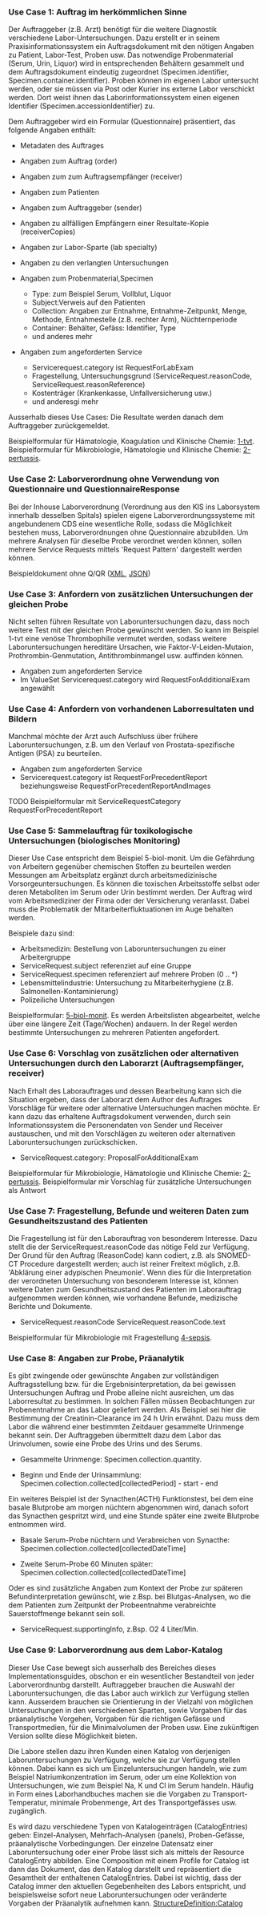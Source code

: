 <!-- markdownlint-disable MD001 MD033 MD041 -->

<!--
╭───────────────────── UC -german ──────────────────────────╮
│  UC - english is original, this is a traduction           │
╰───────────────────────────────────────────────────────────╯
-->
### Use Case 1: Auftrag im herkömmlichen Sinne

Der Auftraggeber (z.B. Arzt) benötigt für die weitere Diagnostik verschiedene Labor-Untersuchungen. Dazu erstellt er in seinem Praxisinformationssystem ein Auftragsdokument mit den nötigen Angaben zu Patient, Labor-Test, Proben usw. Das notwendige Probenmaterial (Serum, Urin, Liquor) wird in entsprechenden Behältern gesammelt und dem Auftragsdokument eindeutig zugeordnet (Specimen.identifier, Specimen.container.identifier). Proben können im eigenen Labor untersucht werden, oder sie müssen via Post oder Kurier ins externe Labor verschickt werden. Dort weist ihnen das Laborinformationssystem einen eigenen Identifier (Specimen.accessionIdentifier) zu.

Dem Auftraggeber wird ein Formular (Questionnaire) präsentiert, das folgende Angaben enthält:

* Metadaten des Auftrages
* Angaben zum Auftrag (order)
* Angaben zum zum Auftragsempfänger (receiver)
* Angaben zum Patienten
* Angaben zum Auftraggeber (sender)
* Angaben zu allfälligen Empfängern einer Resultate-Kopie (receiverCopies)
* Angaben zur Labor-Sparte (lab specialty)
* Angaben zu den verlangten Untersuchungen

* Angaben zum Probenmaterial,Specimen
  * Type: zum Beispiel Serum, Vollblut, Liquor
  * Subject:Verweis auf den Patienten
  * Collection: Angaben zur Entnahme, Entnahme-Zeitpunkt, Menge, Methode, Entnahmestelle (z.B. rechter Arm), Nüchternperiode
  * Container: Behälter, Gefäss: Identifier, Type
  * und anderes mehr

* Angaben zum angeforderten Service
  * Servicerequest.category ist RequestForLabExam
  * Fragestellung, Untersuchungsgrund (ServiceRequest.reasonCode, ServiceRequest.reasonReference)
  * Kostenträger (Krankenkasse, Unfallversicherung usw.)
  * und anderesgi mehr

Ausserhalb dieses Use Cases: Die Resultate werden danach dem Auftraggeber zurückgemeldet.

Beispielformular für Hämatologie, Koagulation und Klinische Chemie: [1-tvt](http://fhir.ch/ig/ch-lab-order/Questionnaire-1-tvt.html).
Beispielformular für Mikrobiologie, Hämatologie und Klinische Chemie: [2-pertussis](http://fhir.ch/ig/ch-lab-order/Questionnaire-2-pertussis.html).

### Use Case 2: Laborverordnung ohne Verwendung von Questionnaire und QuestionnaireResponse

Bei der Inhouse Laborverordnung (Verordnung aus den KIS ins Laborsystem innerhalb desselben Spitals) spielen eigene Laborverordnungssysteme mit angebundenem CDS eine wesentliche Rolle, sodass die Möglichkeit bestehen muss, Laborverordnungen ohne Questionnaire abzubilden. Um mehrere Analysen für dieselbe Probe verordnet werden können, sollen mehrere Service Requests mittels 'Request Pattern' dargestellt werden können.

Beispieldokument ohne Q/QR ([XML](Bundle-ch-lab-order-by-sr.xml.html), [JSON](Bundle-ch-lab-order-by-sr.json.html))

### Use Case 3: Anfordern von zusätzlichen Untersuchungen der gleichen Probe

Nicht selten führen Resultate von Laboruntersuchungen dazu, dass noch weitere Test mit der gleichen Probe gewünscht werden. So kann im Beispiel 1-tvt eine venöse Thrombophilie vermutet werden, sodass weitere Laboruntersuchungen hereditäre Ursachen, wie Faktor-V-Leiden-Mutaion, Prothrombin-Genmutation, Antithrombinmangel usw. auffinden können.

* Angaben zum angeforderten Service
* Im ValueSet Servicerequest.category wird RequestForAdditionalExam angewählt

### Use Case 4: Anfordern von vorhandenen Laborresultaten und Bildern

Manchmal möchte der Arzt auch Aufschluss über frühere Laboruntersuchungen, z.B. um den Verlauf von Prostata-spezifische Antigen (PSA) zu beurteilen.

* Angaben zum angeforderten Service
* Servicerequest.category ist RequestForPrecedentReport beziehungsweise RequestForPrecedentReportAndImages

TODO Beispielformular mit ServiceRequestCategory RequestForPrecedentReport
  
### Use Case 5: Sammelauftrag für toxikologische Untersuchungen (biologisches Monitoring)

Dieser Use Case entspricht dem Beispiel 5-biol-monit. Um die Gefährdung von Arbeitern gegenüber chemischen Stoffen zu beurteilen werden Messungen am Arbeitsplatz ergänzt durch arbeitsmedizinische Vorsorgeuntersuchungen. Es können die toxischen Arbeitsstoffe selbst oder deren Metaboliten im Serum oder Urin bestimmt werden. Der Auftrag wird vom Arbeitsmediziner der Firma oder der Versicherung veranlasst. Dabei muss die Problematik der Mitarbeiterfluktuationen im Auge behalten werden.

Beispiele dazu sind:

* Arbeitsmedizin: Bestellung von Laboruntersuchungen zu einer Arbeitergruppe
* ServiceRequest.subject referenziet auf eine Gruppe
* ServiceRequest.specimen referenziert auf mehrere Proben (0 .. *)
* Lebensmittelindustrie: Untersuchung zu Mitarbeiterhygiene (z.B. Salmonellen-Kontaminierung)
* Polizeiliche Untersuchungen

Beispielformular: [5-biol-monit](http://fhir.ch/ig/ch-lab-order/Questionnaire-5-biol-monit.html). Es werden Arbeitslisten abgearbeitet, welche über eine längere Zeit (Tage/Wochen) andauern. In der Regel werden bestimmte Untersuchungen zu mehreren Patienten angefordert.

### Use Case 6: Vorschlag von zusätzlichen oder alternativen Untersuchungen durch den Laborarzt (Auftragsempfänger, receiver)

Nach Erhalt des Laborauftrages und dessen Bearbeitung kann sich die Situation ergeben, dass der Laborarzt dem Author des Auftrages Vorschläge für weitere oder alternative Untersuchungen machen möchte. Er kann dazu das erhaltene Auftragsdokument verwenden, durch sein Informationssystem die Personendaten von Sender und Receiver austauschen, und mit den Vorschlägen zu weiteren oder alternativen Laboruntersuchungen zurückschicken.

* ServiceRequest.category: ProposalForAdditionalExam

Beispielformular für Mikrobiologie, Hämatologie und Klinische Chemie: [2-pertussis](http://fhir.ch/ig/ch-lab-order/Questionnaire-2-pertussis.html).
Beispielformular mir Vorschlag für zusätzliche Untersuchungen als Antwort

### Use Case 7: Fragestellung, Befunde und weiteren Daten zum Gesundheitszustand des Patienten

Die Fragestellung ist für den Laborauftrag von besonderem Interesse. Dazu stellt die der ServiceRequest.reasonCode das nötige Feld zur Verfügung. Der Grund für den Auftrag (ReasonCode) kann codiert, z.B. als SNOMED-CT Procedure dargestellt werden; auch ist reiner Freitext möglich, z.B. 'Abklärung einer adypischen Pneumonie'.  Wenn dies für die Interpretation der verordneten Untersuchung von besonderem Interesse ist, können weitere Daten zum Gesundheitszustand des Patienten im Laborauftrag aufgenommen werden können, wie vorhandene Befunde, medizische Berichte und Dokumente.

* ServiceRequest.reasonCode ServiceRequest.reasonCode.text

Beispielformular für Mikrobiologie mit Fragestellung [4-sepsis](http://fhir.ch/ig/ch-lab-order/Questionnaire-4-sepsis.html).

### Use Case 8: Angaben zur Probe, Präanalytik

Es gibt zwingende oder gewünschte Angaben zur vollständigen Auftragsstellung bzw. für die Ergebnisinterpretation, da bei gewissen Untersuchungen Auftrag und Probe alleine nicht ausreichen, um das Laborresultat zu bestimmen. In solchen Fällen müssen Beobachtungen zur Probenentnahme an das Labor geliefert werden. Als Beispiel sei hier die Bestimmung der Creatinin-Clearance im 24 h Urin erwähnt. Dazu muss dem Labor die während einer bestimmten Zeitdauer gesammelte Urinmenge bekannt sein. Der Auftraggeben übermittelt dazu dem Labor das Urinvolumen, sowie eine Probe des Urins und des Serums.

* Gesammelte Urinmenge: Specimen.collection.quantity.

* Beginn und Ende der Urinsammlung: Specimen.collection.collected[collectedPeriod] - start - end

Ein weiteres Beispiel ist der Synacthen(ACTH) Funktionstest, bei dem eine basale Blutprobe am morgen nüchtern abgenommen wird, danach sofort das Synacthen gespritzt wird, und eine Stunde später eine zweite Blutprobe entnommen wird.

* Basale Serum-Probe nüchtern und Verabreichen von Synacthe: Specimen.collection.collected[collectedDateTime]

* Zweite Serum-Probe 60 Minuten später: Specimen.collection.collected[collectedDateTime]

Oder es sind zusätzliche Angaben zum Kontext der Probe zur späteren Befundinterpretation gewünscht, wie z.Bsp.
bei Blutgas-Analysen, wo die dem Patienten zum Zeitpunkt der Probeentnahme verabreichte Sauerstoffmenge bekannt sein soll.

* ServiceRequest.supportingInfo, z.Bsp. O2 4 Liter/Min.

### Use Case 9: Laborverordnung aus dem Labor-Katalog

Dieser Use Case bewegt sich ausserhalb des Bereiches dieses Implementationsguides, obschon er ein wesentlicher Bestandteil von jeder Laborverordnunbg darstellt. Auftraggeber brauchen die Auswahl der Laboruntersuchungen, die das Labor auch wirklich zur Verfügung stellen kann. Ausserdem brauchen sie Orientierung in der Vielzahl von möglichen Untersuchungen in den verschiedenen Sparten, sowie Vorgaben für das präanalytische Vorgehen, Vorgaben für die richtigen Gefässe und Transportmedien, für die Minimalvolumen der Proben usw. Eine zukünftigen Version sollte diese Möglichkeit bieten.

Die Labore stellen dazu ihren Kunden einen Katalog von derjenigen Laboruntersuchungen zu Verfügung, welche sie zur Verfügung stellen können. Dabei kann es sich um Einzeluntersuchungen handeln, wie zum Beispiel Natriumkonzentration im Serum, oder um eine Kollektion von Untersuchungen, wie zum Beispiel Na, K und Cl im Serum handeln. Häufig in Form eines Laborhandbuches machen sie die Vorgaben zu Transport-Temperatur, minimale Probenmenge, Art des Transportgefässes usw. zugänglich.

Es wird dazu verschiedene Typen von Katalogeinträgen (CatalogEntries) geben: Einzel-Analysen, Mehrfach-Analysen (panels), Proben-Gefässe, präanalytische Vorbedingungen.
Der einzelne Datensatz einer Laboruntersuchung oder einer Probe lässt sich als mittels der Resource CatalogEntry abbilden. Eine Composition mit einem Profile for Catalog ist dann das Dokument, das den Katalog darstellt und repräsentiert die Gesamtheit der enthaltenen CatalogEntries. Dabei ist wichtig, dass der Catalog immer den aktuellen Gegebenheiten des Labors entspricht, und beispielsweise sofort neue Laboruntersuchungen oder veränderte Vorgaben der Präanalytik aufnehmen kann.
[StructureDefinition:Catalog](http://hl7.org/fhir/catalog.html)

